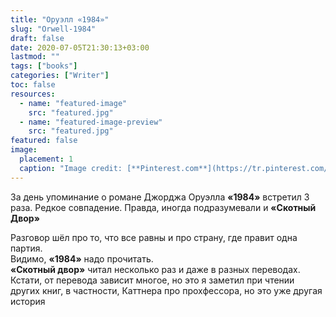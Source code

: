 ```yaml
---
title: "Оруэлл «1984»"
slug: "Orwell-1984"
draft: false
date: 2020-07-05T21:30:13+03:00  
lastmod: ""
tags: ["books"]
categories: ["Writer"]
toc: false
resources:
  - name: "featured-image"
    src: "featured.jpg"
  - name: "featured-image-preview"
    src: "featured.jpg"
featured: false
image:
  placement: 1
  caption: "Image credit: [**Pinterest.com**](https://tr.pinterest.com/pin/574279389986359085/)"
---
```


За день упоминание о романе Джорджа Оруэлла **«1984»** встретил 3 раза. Редкое совпадение. Правда, иногда подразумевали и **«Скотный Двор»**
<!--more-->
Разговор шёл про то, что все равны и про страну, где правит одна партия.  
Видимо, **«1984»** надо прочитать.  
**«Скотный двор»** читал несколько раз и даже в разных переводах. Кстати, от перевода зависит многое, но это я заметил при чтении других книг, в частности, Каттнера про прохфессора, но это уже другая история
